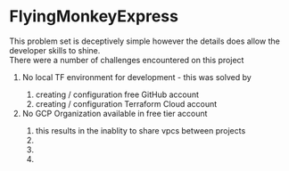 # FlyingMonkeyExpress

This problem set is deceptively simple however the details does allow the developer skills to shine.  
There were a number of challenges encountered on this project
<ol>
<li>No local TF environment for development - this was solved by</li>
    <ol>
   <li>creating / configuration free GitHub account</li>
   <li>creating / configuration Terraform Cloud account</li>
    </ol>
<li>No GCP Organization available in free tier account</li>
    <ol>
   <li>this results in the inablity to share vpcs between projects</li>
   <li></li>
   <li></li>
   <li></li>
    </ol>
</ol>
